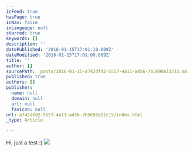```yaml
---
inFeed: true
hasPage: true
inNav: false
inLanguage: null
starred: true
keywords: []
description: ''
datePublished: '2016-01-15T17:01:10.699Z'
dateModified: '2016-01-15T17:01:08.669Z'
title: ''
author: []
sourcePath: _posts/2016-01-15-a742dfd2-5557-4a11-a456-7b5698a11c15.md
published: true
authors: []
publisher:
  name: null
  domain: null
  url: null
  favicon: null
url: a742dfd2-5557-4a11-a456-7b5698a11c15/index.html
_type: Article

---
```

Hi, just a test :)
![](https://the-grid-user-content.s3-us-west-2.amazonaws.com/d8004ef0-949a-44b5-a800-7a02dd59b613.jpg)